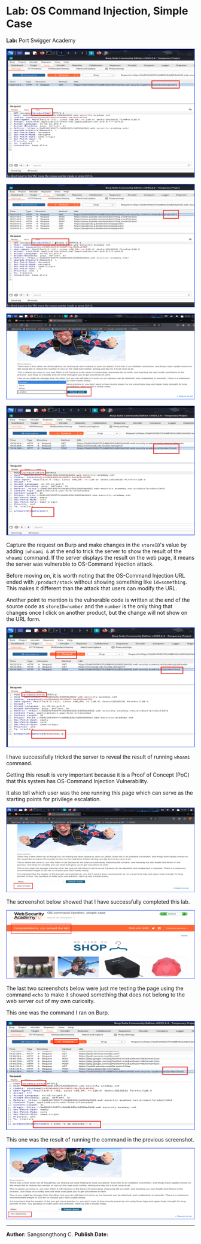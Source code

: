 # Lab: OS Command Injection, Simple Case

**Lab:** Port Swigger Academy

![originalProductID](images/OS-CommandInjection_1_originalProductID.png)

![addWhoAmI](images/OS-CommandInjection_2_addWhoAmI.png)

![checkStock](images/OS-CommandInjection_3_checkStock.png)

![checkStockOriginalBurp](images/OS-CommandInjection_3_checkStockOriginalBurp.png)

Capture the request on Burp and make changes in the `storeID`'s value by adding `|whoami &` at the end to trick the server to show the result of the `whoami` command. If the server displays the result on the web page, it means the server was vulnerable to OS-Command Injection attack.

Before moving on, it is worth noting that the OS-Command Injection URL ended with `/product/stock` without showing something like `id=something`. This makes it different than the attack that users can modify the URL.

Another point to mention is the vulnerable code is written at the end of the source code as `storeID=number` and the `number` is the only thing that changes once I click on another product, but the change will not show on the URL form.

![checkStockAddWhoAmI](images/OS-CommandInjection_4_checkStockAddWhoAmI.png)

I have successfully tricked the server to reveal the result of running `whoami` command.

Getting this result is very important because it is a Proof of Concept (PoC) that this system has OS-Command Injection Vulnerability.

It also tell which user was the one running this page which can serve as the starting points for privilege escalation.

![whoAmIResult](images/OS-CommandInjection_5_whoAmIResult.png)

The screenshot below showed that I have successfully completed this lab.

![labSolved](images/OS-CommandInjection_6_labSolved.png)

The last two screenshots below were just me testing the page using the command `echo` to make it showed something that does not belong to the web server out of my own curiosity.

This one was the command I ran on Burp.

![playAround](images/OS-CommandInjection_zz_playAround.png)

This one was the result of running the command in the previous screenshot.

![playAroundResult](images/OS-CommandInjection_zz_playAroundResult.png)

---

**Author:** Sangsongthong C.
**Publish Date:**
